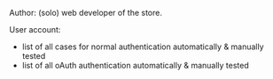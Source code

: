 Author: (solo) web developer of the store.

User account:
- list of all cases for normal authentication automatically & manually tested 
- list of all oAuth authentication automatically & manually tested

